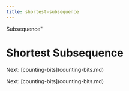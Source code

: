 ```yaml
---
title: shortest-subsequence
---
```


Subsequence\"

# Shortest Subsequence

Next: \[counting-bits](counting-bits.md)

Next: \[counting-bits](counting-bits.md)
